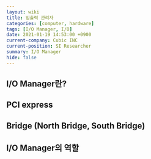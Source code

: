 ```yaml
---
layout: wiki
title: 입출력 관리자
categories: [computer, hardware]
tags: [I/O Manager, I/O]
date: 2021-01-19 14:53:00 +0900
current-company: Cubic INC
current-position: SI Researcher
summary: I/O Manager
hide: false
---
```


## I/O Manager란?

## PCI express

## Bridge (North Bridge, South Bridge)

## I/O Manager의 역할
